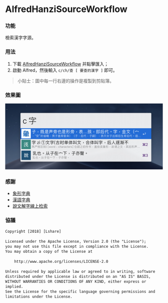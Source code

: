 # AlfredHanziSourceWorkflow
### 功能

檢索漢字字源。

### 用法

1. 下載 [AlfredHanziSourceWorkflow](https://github.com/LinLshare/AlfredHanziSourceWorkflow/blob/master/AfredHanziSource.alfredworkflow) 并點擊匯入；
2. 啟動 Alfred，然後輸入 `c/ch/查 [ 要查的漢字 ]` 即可。

> 小貼士：圖中每一行右邊的操作是複製到剪貼簿。

### 效果圖

![screen_shot_search_zi](screenshot/screen_shot_search_zi.png)

### 感謝

- [象形字典](http://www.vividict.com/Default.aspx)
- [漢語字典](http://dict.iguci.cn/)
- [說文解字線上检索](http://www.shuowen.org/)

### 協議

```
Copyright [2018] [Lshare]

Licensed under the Apache License, Version 2.0 (the "License");
you may not use this file except in compliance with the License.
You may obtain a copy of the License at

    http://www.apache.org/licenses/LICENSE-2.0

Unless required by applicable law or agreed to in writing, software
distributed under the License is distributed on an "AS IS" BASIS,
WITHOUT WARRANTIES OR CONDITIONS OF ANY KIND, either express or implied.
See the License for the specific language governing permissions and
limitations under the License.
```